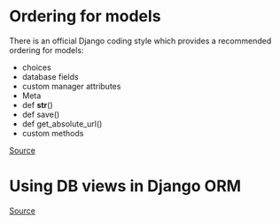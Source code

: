 # Ordering for models

There is an official Django coding style which provides a recommended ordering for models:

- choices
- database fields
- custom manager attributes
- Meta
- def __str__()
- def save()
- def get_absolute_url()
- custom methods

[Source](https://learndjango.com/tutorials/django-best-practices-models)

# Using DB views in Django ORM
[Source](https://rescale.com/blog/using-database-views-in-django-orm/)

